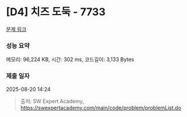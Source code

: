 # [D4] 치즈 도둑 - 7733 

[문제 링크](https://swexpertacademy.com/main/code/problem/problemDetail.do?contestProbId=AWrDOdQqRCUDFARG) 

### 성능 요약

메모리: 96,224 KB, 시간: 302 ms, 코드길이: 3,133 Bytes

### 제출 일자

2025-08-20 14:24



> 출처: SW Expert Academy, https://swexpertacademy.com/main/code/problem/problemList.do